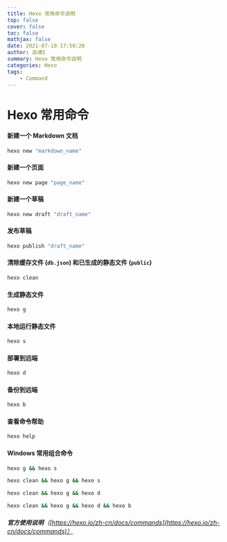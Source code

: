 ```yaml
---
title: Hexo 常用命令说明
top: false
cover: false
toc: false
mathjax: false
date: 2021-07-10 17:59:20
author: 血魂S
summary: Hexo 常用命令说明
categories: Hexo
tags:
    - Command
---
```


# Hexo 常用命令

#### 新建一个 Markdown 文档

```bash
hexo new "markdown_name"
```

#### 新建一个页面

```bash
hexo new page "page_name"
```

#### 新建一个草稿

```bash
hexo new draft "draft_name"
```

#### 发布草稿

```bash
hexo publish "draft_name"
```

#### 清除缓存文件 (`db.json`) 和已生成的静态文件 (`public`)

```bash
hexo clean
```

#### 生成静态文件

```bash
hexo g
```

#### 本地运行静态文件

```bash
hexo s
```

#### 部署到远端

```bash
hexo d
```

#### 备份到远端

```bash
hexo b
```

#### 查看命令帮助

```bash
hexo help
```

#### Windows 常用组合命令

```bash
hexo g && hexo s
```

```bash
hexo clean && hexo g && hexo s
```

```bash
hexo clean && hexo g && hexo d
```

```bash
hexo clean && hexo g && hexo d && hexo b
```

###### **官方使用说明**（[https://hexo.io/zh-cn/docs/commands](https://hexo.io/zh-cn/docs/commands)）

